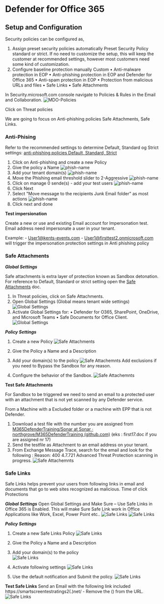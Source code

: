 # Defender for Office 365

## Setup and Configuration

Security policies can be configured as,
1.	Assign preset security policies automatically Preset Security Policy standard or strict.
    If no need to customize the setup, this will keep the customer at recommended settings, however most customers need some kind of customization.
2.	Configure baseline protection manually Custom
•	Anti-malware protection in EOP
•	Anti-phishing protection in EOP and Defender for Office 365
•	Anti-spam protection in EOP
•	Protection from malicious URLs and files 
•	Safe Links
•	Safe Attachments

In Security.microsoft.com console navigate to Policies & Rules in the Email and Collaboration.
 ![MDO-Policies](../img/MDO-policies.png)

Click on Threat policies


We are going to focus on Anti-phishing policies Safe Attachments, Safe Links.  

### Anti-Phising

Refer to the recommended settings to determine Default, Standard og Strict settings:
[anti-phishing policies Default, Standard, Strict](https://docs.microsoft.com/en-us/microsoft-365/security/office-365-security/recommended-settings-for-eop-and-office365?view=o365-worldwide#advanced-settings-in-anti-phishing-policies-in-microsoft-defender-for-office-365)

1.	Click on Anti-phishing and create a new Policy
2.	Give the policy a Name
 ![phish-name](../img/phish1.png)
3.	Add your tenant domain(s)
 ![phish-name](../img/phish2.png)
4.	Move the Phishing email threshold slider to 2-Aggressive
 ![phish-name](../img/phish3.png)
6.	Click on manage 0 sende(s) - add your test users
 ![phish-name](../img/phish4.png)
8. Click Next
9. Select "Move message to the recipients Junk Email folder" as most actions
![phish-name](../img/phish5.png)
10. Click next and done

**Test impersionation**

Create a new or use and existing Email account for Impersonation test. 
Email address need impersonate a user in your tenant. 

Example: - User1@kents-events.com - User1@firsttest2.onmicrosoft.com  will trigger the impersonation protection settings in Anti phishing policy

### Safe Attachments

***Global Settings***

Safe attachments is extra layer of protection known as Sandbox detonation.
For reference to Default, Standard or strict setting open the [Safe Attachments](https://docs.microsoft.com/en-us/microsoft-365/security/office-365-security/recommended-settings-for-eop-and-office365?view=o365-worldwide#safe-attachments-policy-settings) doc.

1. In Threat policies, click on Safe Attachments.
2. Open Global Settings (Global means tenant wide settings)
    ![Global Settings](../img/MDO-global.png)
3. Activate Global Settings for:
    •	Defender for O365, SharePoint, OneDrive, and Microsoft Teams
    •	Safe Documents for Office Client.
![Global Settings](../img/MDO-global2.png)

***Policy Settings***

1.	Create a new Policy
 ![Safe Attachments](../img/SA1.png)
2.	Give the Policy a Name and a Description 
  
3.	Add your domain(s) to the policy
![Safe Attachemnts](../img/sa2.png) 
Add exclusions if you need to Bypass the Sandbox for any reason.

4.	Configure the behavior of the Sandbox.
 ![Safe Attachemnts](../img/sa4.png) 
 


**Test Safe Attachments**


For Sandbox to be triggered we need to send an email to a protected user with an attachment that is not yet scanned by any Defender service. 

From a Machine with a Excluded folder or a machine with EPP that is not Defender. 
1.	Download a test file with the number you are assigned from [M365DefenderTraining/Sonar at Sonar · northgrove/M365DefenderTraining (github.com)](https://github.com/northgrove/M365DefenderTraining/tree/Sonar/Sonar) (eks : first17.doc if you are assigned nr 17)
2.	Send the testfile as Attachment to an email address on your tenant.
3.	From Exchange Message Trace, search for the email and look for the following :
Reason: 400 4.7.721 Advanced Threat Protection scanning in progress.
 ![Safe Attachemnts](../img/sa5.png) 



 ### Safe Links
Safe Links helps prevent your users from following links in email and documents that go to web sites recognized as malicious. 
Time of click Protections

 ***Global Settings***
Open Global Settings and Make Sure – Use Safe Links in Office 365 is Enabled. This will make Sure Safe Link work in Office Applications like Work, Excel, Power Point etc..
 ![Safe Links](../img/SL1.png) 
![Safe Links](../img/SL2.png) 

***Policy Settings***

1.	Create a new Safe Links Policy
![Safe Links](../img/SL3.png) 
2.	Give the Policy a Name and a Description  

3.	Add your domain(s) to the policy  
![Safe Links](../img/SL4.png) 
4.	Activate following settings
 ![Safe Links](../img/SL5.png) 

5.	Use the default notification and Submit the policy.
 ![Safe Links](../img/SL6.png) 


**Test Safe Links**
Send an Email with the following link included https://smartscreentestratings2(.)net/ - Remove the () from the URL. 
 ![Safe Links](../img/testSL.png) 